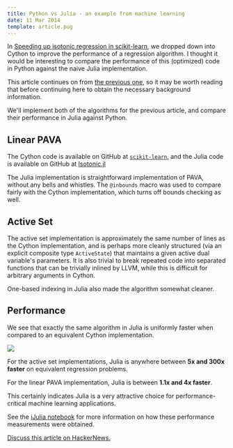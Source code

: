```yaml
---
title: Python vs Julia - an example from machine learning
date: 11 Mar 2014
template: article.pug
---
```


In [Speeding up isotonic regression in scikit-learn][previousarticle],
we dropped down into Cython to improve the performance of a regression
algorithm. I thought it would be interesting to compare the
performance of this (optimized) code in Python against the naive Julia
implementation.

This article continues on from [the previous one][previousarticle], so
it may be worth reading that before continuing here to obtain the necessary
background information.

We'll implement both of the algorithms for the previous article, and
compare their performance in Julia against Python.

## Linear PAVA ##

The Cython code is available on GitHub at [`scikit-learn`][sklearn],
and the Julia code is available on GitHub at [Isotonic.jl][isotonicjl]

The Julia implementation is straightforward implementation of PAVA,
without any bells and whistles. The `@inbounds` macro was used to
compare fairly with the Cython implementation, which turns off bounds
checking as well.

<script src="https://gist.github.com/ajtulloch/9484357.js"></script>
<script src="https://gist.github.com/ajtulloch/9485644.js"></script>

## Active Set ##

The active set implementation is approximately the same number of
lines as the Cython implementation, and is perhaps more cleanly
structured (via an explicit composite type `ActiveState`) that
maintains a given active dual variable's parameters. It is also
trivial to break repeated code into separated functions that
can be trivially inlined by LLVM, while this is difficult for
arbitrary arguments in Cython.

One-based indexing in Julia also made the algorithm somewhat cleaner.

<script src="https://gist.github.com/ajtulloch/9484368.js"></script>
<script src="https://gist.github.com/ajtulloch/9485601.js"></script>

## Performance ##

We see that exactly the same algorithm in Julia is uniformly faster
when compared to an equivalent Cython implementation.

![](https://f.cloud.github.com/assets/1121581/2385599/d0ad76c6-a91f-11e3-84a1-3b2965ba5ea0.png)

For the active set implementations, Julia is anywhere between **5x and
300x faster** on equivalent regression problems.

For the linear PAVA implementation, Julia is between **1.1x and 4x
faster**.

This certainly indicates Julia is a very attractive choice for
performance-critical machine learning applications.

See the [iJulia notebook][] for more information on how these
performance measurements were obtained.

[Discuss this article on HackerNews.][hn]

[hn]: https://news.ycombinator.com/item?id=7383121

[iJulia notebook]: http://nbviewer.ipython.org/url/gist.githubusercontent.com/ajtulloch/9485996/raw/94b3d0e6bd67256f1f02eebb1463365dbc8b64fc/Julia.ipynb
[previousarticle]: http://tullo.ch/articles/speeding-up-isotonic-regression/
[isotonicjl]: https://github.com/ajtulloch/Isotonic.jl
[sklearn]: https://github.com/scikit-learn/scikit-learn/blob/master/sklearn/_isotonic.pyx
